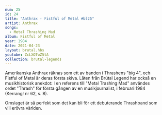 ```yaml
---
num: 25
id: 24
title: "Anthrax - Fistful of Metal #bl25"
artist: Anthrax
songs:
  - Metal Thrashing Mad
album: Fistful of Metal
year: 1984
date: 2021-04-23
layout: brutal.hbs
youtube: ZcLXOTwZ5tA
collection: brutal-legends
---
```


Amerikanska Anthrax räknas som ett av banden i Thrashens "big 4", och Fistful of Metal är deras första skiva. Låten från Brütal Legend har också en musikhistorisk anekdot: I en referens till "Metal Trashing Mad" användes ordet "Thrash" för första gången av en musikjournalist, i februari 1984 (Kerrang! nr 62, s. 8).

Omslaget är så perfekt som det kan bli för ett debuterande Thrashband som vill erövra världen.